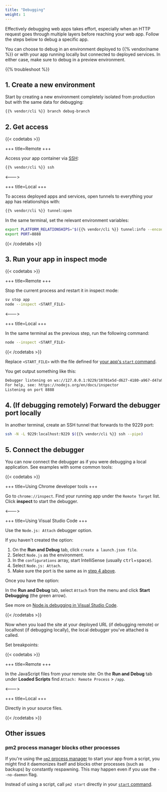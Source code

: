 ```yaml
---
title: "Debugging"
weight: 1
---
```


Effectively debugging web apps takes effort,
especially when an HTTP request goes through multiple layers before reaching your web app.
Follow the steps below to debug a specific app.

You can choose to debug in an environment deployed to {{% vendor/name %}}
or with your app running locally but connected to deployed services.
In either case, make sure to debug in a preview environment.

{{% troubleshoot %}}

## 1. Create a new environment

Start by creating a new environment completely isolated from production but with the same data for debugging:

```bash
{{% vendor/cli %}} branch debug-branch
```

## 2. Get access

{{< codetabs >}}

+++
title=Remote
+++

Access your app container via [SSH](../../development/ssh/_index.md):

```bash
{{% vendor/cli %}} ssh
```

<--->

+++
title=Local
+++

To access deployed apps and services, open tunnels to everything your app has relationships with:

```bash
{{% vendor/cli %}} tunnel:open
```

In the same terminal, set the relevant environment variables:

```bash
export PLATFORM_RELATIONSHIPS="$({{% vendor/cli %}} tunnel:info --encode)"
export PORT=8888
```

{{< /codetabs >}}


## 3. Run your app in inspect mode

{{< codetabs >}}

+++
title=Remote
+++

Stop the current process and restart it in inspect mode:

```bash
sv stop app
node --inspect <START_FILE>
```

<--->

+++
title=Local
+++

In the same terminal as the previous step, run the following command:

```bash
node --inspect <START_FILE>
```

{{< /codetabs >}}


Replace `<START_FILE>` with the file defined for [your app's `start` command](./_index.md#4-start-your-app).

You get output something like this:

```bash
Debugger listening on ws://127.0.0.1:9229/10701e5d-d627-4180-a967-d47a924c93c0
For help, see: https://nodejs.org/en/docs/inspector
Listening on port 8888
```

## 4. (If debugging remotely) Forward the debugger port locally

In another terminal, create an SSH tunnel that forwards to the 9229 port:

```bash
ssh -N -L 9229:localhost:9229 $({{% vendor/cli %}} ssh --pipe)
```

## 5. Connect the debugger

You can now connect the debugger as if you were debugging a local application.
See examples with some common tools:

{{< codetabs >}}

+++
title=Using Chrome developer tools
+++

Go to `chrome://inspect`.
Find your running app under the `Remote Target` list.
Click **inspect** to start the debugger.

<--->

+++
title=Using Visual Studio Code
+++

Use the `Node.js: Attach` debugger option.

If you haven't created the option:

1. On the **Run and Debug** tab, click `create a launch.json file`.
2. Select `Node.js` as the environment.
3. In the `configurations` array, start IntelliSense (usually <kbd>ctrl</kbd>+<kbd>space</kbd>).
4. Select `Node.js: Attach`.
5. Make sure the port is the same as in [step 4 above](#4-if-debugging-remotely-forward-the-debugger-port-locally).

Once you have the option:

In the **Run and Debug** tab, select `Attach` from the menu and click **Start Debugging** (the green arrow).

See more on [Node.js debugging in Visual Studio Code](https://code.visualstudio.com/docs/nodejs/nodejs-debugging).

{{< /codetabs >}}

Now when you load the site at your deployed URL (if debugging remote) or localhost (if debugging locally),
the local debugger you've attached is called.

Set breakpoints:

{{< codetabs >}}

+++
title=Remote
+++

In the JavaScript files from your remote site:
On the **Run and Debug** tab under **Loaded Scripts** find `Attach: Remote Process` > `/app`.

<--->

+++
title=Local
+++

Directly in your source files.

{{< /codetabs >}}


## Other issues

### pm2 process manager blocks other processes

If you're using the [`pm2` process manager](https://github.com/unitech/pm2) to start your app from a script,
you might find it daemonizes itself and blocks other processes (such as backups) by constantly respawning.
This may happen even if you use the `--no-daemon` flag.

Instead of using a script, call `pm2 start` directly in your [`start` command](./_index.md#4-start-your-app).
